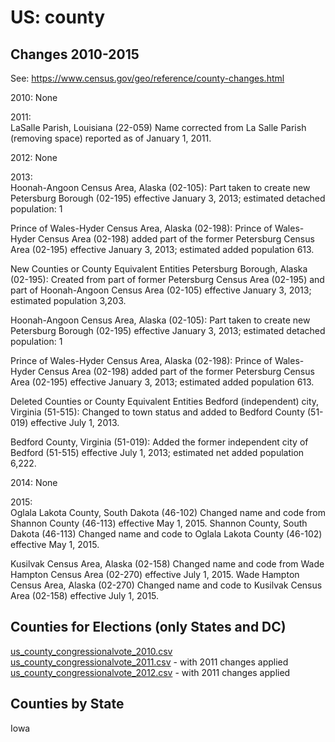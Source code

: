 # US: county

## Changes 2010-2015

See: https://www.census.gov/geo/reference/county-changes.html

2010: None

2011:    
LaSalle Parish, Louisiana (22-059)
Name corrected from La Salle Parish (removing space) reported as of January 1, 2011.

2012: None

2013:    
Hoonah-Angoon Census Area, Alaska (02-105):
Part taken to create new Petersburg Borough (02-195) effective January 3, 2013; estimated detached population: 1

Prince of Wales-Hyder Census Area, Alaska (02-198):
Prince of Wales-Hyder Census Area (02-198) added part of the former Petersburg Census Area (02-195) effective January 3, 2013; estimated added population 613.

New Counties or County Equivalent Entities
Petersburg Borough, Alaska (02-195): 
Created from part of former Petersburg Census Area (02-195) and part of Hoonah-Angoon Census Area (02-105) effective January 3, 2013; estimated population 3,203.

Hoonah-Angoon Census Area, Alaska (02-105):
Part taken to create new Petersburg Borough (02-195) effective January 3, 2013; estimated detached population: 1

Prince of Wales-Hyder Census Area, Alaska (02-198):
Prince of Wales-Hyder Census Area (02-198) added part of the former Petersburg Census Area (02-195) effective January 3, 2013; estimated added population 613.


Deleted Counties or County Equivalent Entities
Bedford (independent) city, Virginia (51-515): 
Changed to town status and added to Bedford County (51-019) effective July 1, 2013.

Bedford County, Virginia (51-019):
Added the former independent city of Bedford (51-515) effective July 1, 2013; estimated net added population 6,222.

2014: None    

2015:   
Oglala Lakota County, South Dakota (46-102)
Changed name and code from Shannon County (46-113) effective May 1, 2015.
Shannon County, South Dakota (46-113)
Changed name and code to Oglala Lakota County (46-102) effective May 1, 2015.

Kusilvak Census Area, Alaska (02-158)
Changed name and code from Wade Hampton Census Area (02-270) effective July 1, 2015.
Wade Hampton Census Area, Alaska (02-270)
Changed name and code to Kusilvak Census Area (02-158) effective July 1, 2015.




## Counties for Elections (only States and DC)

[us_county_congressionalvote_2010.csv](https://github.com/datamapio/geoid/blob/master/US/county/us_county_congressionalvote_2010.csv)     
[us_county_congressionalvote_2011.csv](https://github.com/datamapio/geoid/blob/master/US/county/us_county_congressionalvote_2011.csv) - with 2011 changes applied       
[us_county_congressionalvote_2012.csv](https://github.com/datamapio/geoid/blob/master/US/county/us_county_congressionalvote_2012.csv) - with 2011 changes applied




## Counties by State
Iowa



